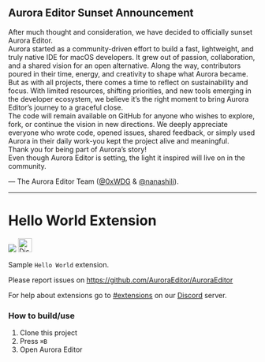 ## Aurora Editor Sunset Announcement

After much thought and consideration, we have decided to officially sunset Aurora Editor.  
Aurora started as a community-driven effort to build a fast, lightweight, and truly native IDE for macOS developers. It grew out of passion, collaboration, and a shared vision for an open alternative. Along the way, contributors poured in their time, energy, and creativity to shape what Aurora became.  
But as with all projects, there comes a time to reflect on sustainability and focus. With limited resources, shifting priorities, and new tools emerging in the developer ecosystem, we believe it’s the right moment to bring Aurora Editor’s journey to a graceful close.  
The code will remain available on GitHub for anyone who wishes to explore, fork, or continue the vision in new directions. We deeply appreciate everyone who wrote code, opened issues, shared feedback, or simply used Aurora in their daily work-you kept the project alive and meaningful.  
Thank you for being part of Aurora’s story!  
Even though Aurora Editor is setting, the light it inspired will live on in the community.  
  
— The Aurora Editor Team (<a href='https://github.com/0xWDG'>@0xWDG</a> & <a href='https://github.com/nanashili'>@nanashili</a>).

----

# Hello World Extension

<a href='https://twitter.com/intent/tweet?text=Try%20this%20new%20open-source%20code%20editor,%20Aurora%20Editor&url=https://auroraeditor.com&via=Aurora_Editor&hashtags=AuroraEditor,editor,AEIDE,developers,Aurora,OSS' target='_blank'><img src='https://img.shields.io/twitter/url/http/shields.io.svg?style=social'></a>  <a href='https://chat.whatsapp.com/IOoaSbj7Km4BH3k5wlJPx0' target='_blank'>
    <img alt="Discord" src="https://upload.wikimedia.org/wikipedia/commons/6/6b/WhatsApp.svg" height='28px' width='28px'>
  </a>

Sample `Hello World` extension.

Please report issues on https://github.com/AuroraEditor/AuroraEditor

For help about extensions go to [#extensions](https://discord.gg/cCcwRFfY8f) on our [Discord](https://discord.gg/QYTtDYMMYj) server.

### How to build/use

1) Clone this project
2) Press `⌘B`
3) Open Aurora Editor
